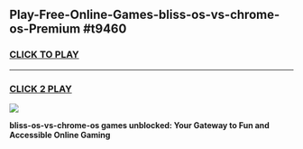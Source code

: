 
## Play-Free-Online-Games-bliss-os-vs-chrome-os-Premium #t9460
<h3>
<a href="https://premium.freeplayer.one?title=bliss-os-vs-chrome-os&ref=8M">CLICK TO PLAY</a></h3>
<hr>

<h3>
<a href="https://premium.freeplayer.one?title=bliss-os-vs-chrome-os&ref=8M">CLICK 2 PLAY</a>
  
</h3>

<a href="https://premium.freeplayer.one?title=bliss-os-vs-chrome-os&ref=8M"><img src="https://clearcache.store/games.png"></a>


**bliss-os-vs-chrome-os games unblocked: Your Gateway to Fun and Accessible Online Gaming**
